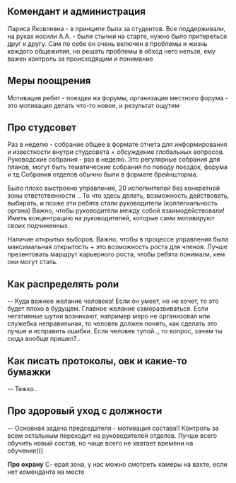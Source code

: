 **Комендант и администрация**
-
Лариса Яковлевна - в принципе была за студентов. Все поддерживали, на руках носили
А.А. - были стычки на старте, нужно было притереться друг к другу. Сам по себе он очень включен в проблемы и жизнь каждого общежития, но решать проблемы в обход него нельзя, ему важен контроль за происходящим и понимание

**Меры поощрения**
-
Мотивация ребят - поездки на форумы, организация местного форума - это мотивация делать что-то новое, и результат ощутим

**Про студсовет**
-
Раз в неделю - собрание общее в формате отчета для информирования и известности внутри студсовета + обсуждение глобальных вопросов. 
Руководские собрания - раз в неделю. Это регулярные собрания для планов, могут быть тематические собрания по поводу поездок, форума и тд
Собрания отделов обычно были в формате брейншторма.

Было плохо выстроено управление, 20 исполнителей без конкретной зоны ответственности
.. То что здесь делать, возможность действовать, выбирать, и позже эти ребята стали руководители (коллегиальность органа) 
Важно, чтобы руководители между собой взаимодействовали!
Иметь концентрацию на руководителей, которые сами мотивируют своих подчиненных.

Наличие открытых выборов. Важно, чтобы в процессе управления была максимальная открытость + это возможность роста для членов.
Лучше презентовать маршрут карьерного роста, чтобы ребята понимали, кем они могут стать.

**Как распределять роли**
-
-- Куда важнее желание человека! Если он умеет, но не хочет, то это будет плохо в будущем. Главное желание саморазвиваться. Если негативные шутки возникают, например меро не организовал или служебка неправильная, то человек должен понять, как сделать 
это лучше и исправить ошибки. Если человек тупой.., то вопрос, зачем ты сюда вообще пришел?..
   
**Как писать протоколы, овк и какие-то бумажки**
-
-- Тяжко..

**Про здоровый уход с должности**
-
-- Основная задача председателя - мотивация состава!! Контроль за всем остальным переходит на руководителей отделов.
Лучше всего обучить новый состав, но чаще всего не хватает времени на обучение(((

**Про охрану**
С-
ерая зона, у нас можно смотреть камеры на вахте, если нет коменданта на месте
